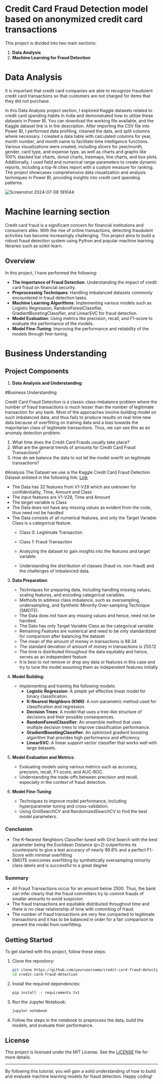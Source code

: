 # Credit Card Fraud Detection model based on anonymized credit card transactions

This project is divided into two main sections:
1. **Data Analysis**
2. **Machine Learning for Fraud Detection**

#  **Data Analysis**
It is important that credit card companies are able to recognize fraudulent credit card transactions so that customers are not charged for items that they did not purchase.

In this Data Analysis project section, I explored Kaggle datasets related to credit card spending habits in India and demonstrated how to utilize these datasets in Power BI. You can download the working file available, and the Kaggle dataset link is in the description. After importing the CSV file into Power BI, I performed data profiling, cleaned the data, and split columns where necessary. I created a date table with calculated columns for year, month number, and month name to facilitate time intelligence functions. Various visualizations were created, including slicers for year/month, gender, card type, and expense type, as well as charts and graphs like 100% stacked bar charts, donut charts, treemaps, line charts, and box plots. Additionally, I used field and numerical range parameters to create dynamic reports, including a top-N cities report with a custom measure for ranking. The project showcases comprehensive data visualization and analysis techniques in Power BI, providing insights into credit card spending patterns.

![Screenshot 2024-07-08 191044](https://github.com/Sachinthotre/Credit-card-Fraud-detection/assets/46932228/0efcdc16-cd64-43a4-b044-fc248b1eafd6)


#  **Machine learning section**
Credit card fraud is a significant concern for financial institutions and consumers alike. With the rise of online transactions, detecting fraudulent activities has become increasingly challenging. This project aims to build a robust fraud detection system using Python and popular machine learning libraries such as scikit-learn.

## Overview

In this project, I have performed the following:

- **The Importance of Fraud Detection**: Understanding the impact of credit card fraud on financial security.
- **Preprocessing Techniques**: Handling imbalanced datasets commonly encountered in fraud detection tasks.
- **Machine Learning Algorithms**: Implementing various models such as Logistic Regression, RandomForestClassifier, GradientBoostingClassifier, and LinearSVC for fraud detection.
- **Model Evaluation**: Using metrics like precision, recall, and F1-score to evaluate the performance of the models.
- **Model Fine-Tuning**: Improving the performance and reliability of the models through fine-tuning.

  
# Business Understanding

## Project Components

1. **Data Analysis and Understanding**:

#Business Understanding

Credit Card Fraud Detection is a classic class-imbalance problem where the number of fraud transactions is much lesser than the number of legitimate transaction for any bank. Most of the approaches involve building model on such imbalanced data, and thus fails to produce results on real-time new data because of overfitting on training data and a bias towards the majoritarian class of legitimate transactions. Thus, we can see this as an anomaly detection problem. 

1. What time does the Credit Card Frauds usually take place?
2. What are the general trends of amounts for Credit Card Fraud Transactions?
3. How do we balance the data to not let the model overfit on legitimate transactions?

#Analysis
The Dataset we use is the Kaggle Credit Card Fraud Detection Dataset enlisted in the following link: <a href="https://www.kaggle.com/mlg-ulb/creditcardfraud">Link</a>

- The Data has 32 features from V1-V28 which are unknown for confidentiality, TIme, Amount and Class
- The input features are V1-V28, Time and Amount
- The target variable is Class
- The Data does not have any missing values as evident from the code, thus need not be handled
- The Data consists of all numerical features, and only the Target Variable Class is a categorical feature.
    - Class 0: Legitimate Transaction
    - Class 1: Fraud Transaction

    - Analyzing the dataset to gain insights into the features and target variable.
    - Understanding the distribution of classes (fraud vs. non-fraud) and the challenges of imbalanced data.

3. **Data Preparation**:
    - Techniques for preparing data, including handling missing values, scaling features, and encoding categorical variables.
    - Methods to address class imbalance, such as oversampling, undersampling, and Synthetic Minority Over-sampling Technique (SMOTE).
    - The Data does not have any missing values and hence, need not be handled.
    - The Data has only Target Variable Class as the categorical variable.
    - Remaining Features are numerical and need to be only standardized for comparison after balancing the dataset
    - The mean of the amount of money in transactions is 88.34
    - The standard deviation of amount of money in transactions is 250.12
    - The time is distributed throughout the data equitably and hence, serves as an independent feature
    - It is best to not remove or drop any data or features in this case and try to tune the model assuming them as independent features initially


4. **Model Building**:
    - Implementing and training the following models:
        - **Logistic Regression**: A simple yet effective linear model for binary classification.
        - **K-Nearest Neighbors (KNN)**: A non-parametric method used for classification and regression.
        - **Decision Trees**: A model that uses a tree-like structure of decisions and their possible consequences.
        - **RandomForestClassifier**: An ensemble method that uses multiple decision trees to improve classification performance.
        - **GradientBoostingClassifier**: An optimized gradient boosting algorithm that provides high performance and efficiency.
        - **LinearSVC**: A linear support vector classifier that works well with large datasets.

5. **Model Evaluation and Metrics**:
    - Evaluating models using various metrics such as accuracy, precision, recall, F1-score, and AUC-ROC.
    - Understanding the trade-offs between precision and recall, especially in the context of fraud detection.

6. **Model Fine-Tuning**:
    - Techniques to improve model performance, including hyperparameter tuning and cross-validation.
    - Using GridSearchCV and RandomizedSearchCV to find the best model parameters.


### Conclusion
- The K-Nearest Neighbors Classifier tuned with Grid Search with the best parameter being the Euclidean Distance (p=2) outperforms its counterparts to give a test accuracy of nearly 99.8% and a perfect F1-Score with minimal overfitting
- SMOTE overcomes overfitting by synthetically oversampling minority class labels and is successful to a great degree

### Summary
- All Fraud Transactions occur for an amount below 2500. Thus, the bank can infer clearly that the fraud committers try to commit frauds of smaller amounts to avoid suspicion.
- The fraud transactions are equitable distributed throughout time and there is no clear relationship of time with commiting of fraud.
- The number of fraud transactions are very few comparted to legitimate transactions and it has to be balanced in order for a fair comparison to prevent the model from overfitting.

## Getting Started

To get started with this project, follow these steps:

1. Clone the repository:
    ```bash
    git clone https://github.com/yourusername/credit-card-fraud-detection.git
    cd credit-card-fraud-detection
    ```

2. Install the required dependencies:
    ```bash
    pip install -r requirements.txt
    ```

3. Run the Jupyter Notebook:
    ```bash
    jupyter notebook
    ```

4. Follow the steps in the notebook to preprocess the data, build the models, and evaluate their performance.

## License

This project is licensed under the MIT License. See the [LICENSE](LICENSE) file for more details.

---

By following this tutorial, you will gain a solid understanding of how to build and evaluate machine learning models for fraud detection. Happy coding!
